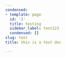 ```yaml
---
condensed:
- template: page
  id: '1'
  title: testing
  sidebar_label: test123
  condensed: []
slug: test
title: this is a test doc

---
```

